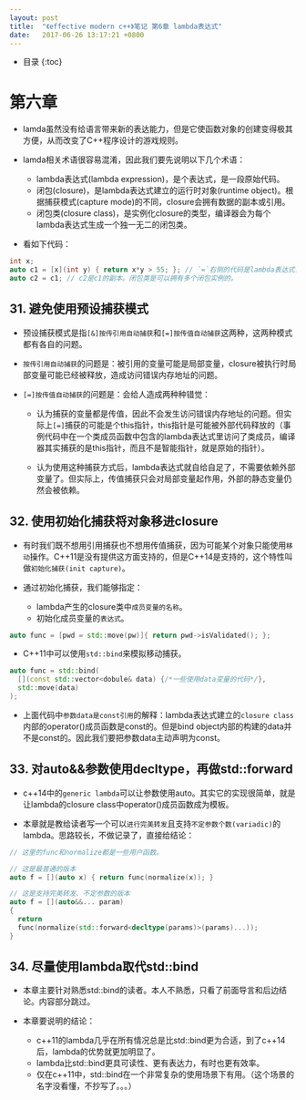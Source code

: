 ```yaml
---
layout: post
title:  "《effective modern c++》笔记 第6章 lambda表达式"
date:   2017-06-26 13:17:21 +0800
---
```


* 目录
{:toc}

# 第六章

* lamda虽然没有给语言带来新的表达能力，但是它使函数对象的创建变得极其方便，从而改变了C++程序设计的游戏规则。

* lamda相关术语很容易混淆，因此我们要先说明以下几个术语：

  - lambda表达式(lambda expression)，是个表达式，是一段原始代码。
  - 闭包(closure)，是lambda表达式建立的运行时对象(runtime object)。根据捕获模式(capture mode)的不同，closure会拥有数据的副本或引用。
  - 闭包类(closure class)，是实例化closure的类型，编译器会为每个lambda表达式生成一个独一无二的闭包类。

* 看如下代码：

```c++
int x;
auto c1 = [x](int y) { return x*y > 55; }; // `=`右侧的代码是lambda表达式，c1是一个闭包(closure)实例。
auto c2 = c1; // c2是c1的副本。闭包类是可以拥有多个闭包实例的。
```

## 31. 避免使用预设捕获模式

* 预设捕获模式是指`[&]按传引用自动捕获`和`[=]按传值自动捕获`这两种，这两种模式都有各自的问题。

* `按传引用自动捕获`的问题是：被引用的变量可能是局部变量，closure被执行时局部变量可能已经被释放，造成访问错误内存地址的问题。

* `[=]按传值自动捕获`的问题是：会给人造成两种种错觉：

  - 认为捕获的变量都是传值，因此不会发生访问错误内存地址的问题。但实际上`[=]`捕获的可能是个this指针，this指针是可能被外部代码释放的（事例代码中在一个类成员函数中包含的lambda表达式里访问了类成员，编译器其实捕获的是this指针，而且不是智能指针，就是原始的指针）。

  - 认为使用这种捕获方式后，lambda表达式就自给自足了，不需要依赖外部变量了。但实际上，传值捕获只会对局部变量起作用，外部的静态变量仍然会被依赖。

## 32. 使用初始化捕获将对象移进closure

* 有时我们既不想用引用捕获也不想用传值捕获，因为可能某个对象只能使用`移动`操作。C++11是没有提供这方面支持的，但是C++14是支持的，这个特性叫做`初始化捕获(init capture)`。

* 通过初始化捕获，我们能够指定：

  - lambda产生的closure类中`成员变量的名称`。
  - 初始化成员变量的`表达式`。

```c++
auto func = [pwd = std::move(pw)]{ return pwd->isValidated(); };
```

* C++11中可以使用`std::bind`来模拟移动捕获。

```c++
auto func = std::bind(
  [](const std::vector<dobule& data) {/*一些使用data变量的代码*/},
  std::move(data)
);
```

* 上面代码中`参数data是const引用`的解释：lambda表达式建立的`closure class`内部的operator()成员函数是const的。但是bind object内部的构建的data并不是const的。因此我们要把参数data主动声明为const。

## 33. 对auto&&参数使用decltype，再做std::forward

* c++14中的`generic lambda`可以让参数使用auto。其实它的实现很简单，就是让lambda的closure class中operator()成员函数成为模板。

* 本章就是教给读者写一个可以`进行完美转发`且支持`不定参数个数(variadic)`的lambda。思路较长，不做记录了，直接给结论：

```c++
// 这里的func和normalize都是一些用户函数。

// 这是最普通的版本
auto f = [](auto x) { return func(normalize(x)); }

// 这是支持完美转发、不定参数的版本
auto f = [](auto&&... param)
{
  return
  func(normalize(std::forward<decltype(params)>(params)...));
}
```

## 34. 尽量使用lambda取代std::bind

* 本章主要针对熟悉std::bind的读者。本人不熟悉，只看了前面导言和后边结论。内容部分跳过。

* 本章要说明的结论：
  - c++11的lambda几乎在所有情况总是比std::bind更为合适，到了c++14后，lambda的优势就更加明显了。
  - lambda比std::bind更具可读性、更有表达力，有时也更有效率。
  - 仅在c++11中，std::bind在一个非常复杂的使用场景下有用。（这个场景的名字没看懂，不抄写了。。。）